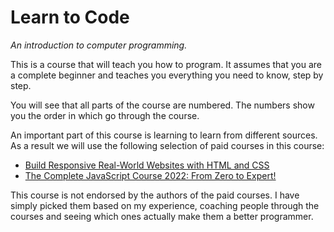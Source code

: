 # Learn to Code

*An introduction to computer programming.*

This is a course that will teach you how to program. It assumes that you are a complete beginner and teaches you everything you need to know, step by step.

You will see that all parts of the course are numbered. The numbers show you the order in which go through the course.

An important part of this course is learning to learn from different sources. As a result we will use the following selection of paid courses in this course:

- [Build Responsive Real-World Websites with HTML and CSS](https://www.udemy.com/course/design-and-develop-a-killer-website-with-html5-and-css3/)
- [The Complete JavaScript Course 2022: From Zero to Expert!](https://www.udemy.com/course/the-complete-javascript-course/)

This course is not endorsed by the authors of the paid courses. I have simply picked them based on my experience, coaching people through the courses and seeing which ones actually make them a better programmer.